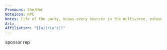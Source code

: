 ```yaml
---
Pronouns: She/Her
NoteIcon: NPC
Notes: life of the party, knows every bouncer in the multiverse, exhausted, often caught staring into the middle distance
Art: 
Affiliation: "[[Wilkie's]]"
---
```

sponsor rep